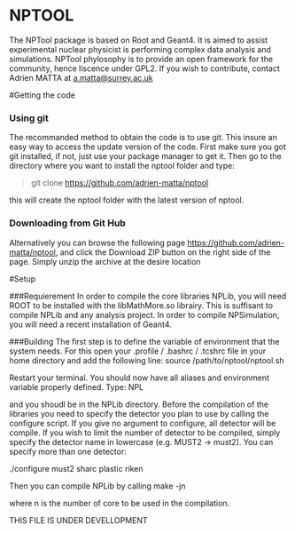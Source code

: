 NPTOOL
======

The NPTool package is based on Root and Geant4. It is aimed to assist experimental nuclear physicist is performing complex data analysis and simulations. NPTool phylosophy is to provide an open framework for the community, hence liscence under GPL2. If you wish to contribute, contact Adrien MATTA at a.matta@surrey.ac.uk

#Getting the code

### Using git
The recommanded method to obtain the code is to use git. This insure an easy way to access the update version of the code. First make sure you got git installed, if not, just use your package manager to get it. Then go to the directory where you want to install the nptool folder and type:

>git clone https://github.com/adrien-matta/nptool

this will create the nptool folder with the latest version of nptool.

### Downloading from Git Hub
Alternatively you can browse the following page https://github.com/adrien-matta/nptool, and click the Download ZIP button on the right side of the page. Simply unzip the archive at the desire location

#Setup

###Requierement
In order to compile the core libraries NPLib, you will need ROOT to be installed with the libMathMore.so librairy. This is suffisant to compile NPLib and any analysis project. In order to compile NPSimulation, you will need a recent installation of Geant4.

###Building
The first step is to define the variable of environment that the system needs. For this open your .profile / .bashrc / .tcshrc file in your home directory and add the following line:
source /path/to/nptool/nptool.sh

Restart your terminal. You should now have all aliases and environment variable properly defined. Type:
NPL

and you shoudl be in the NPLib directory. 
Before the compilation of the libraries you need to specify the detector you plan to use by calling the configure script. If you give no argument to configure, all detector will be compile. If you wish to limit the number of detector to be compiled, simply specify the detector name in lowercase (e.g. MUST2 -> must2). You can specify more than one detector:

./configure must2 sharc plastic riken

Then you can compile NPLib by calling
make -jn

where n is the number of core to be used in the compilation.



THIS FILE IS UNDER DEVELLOPMENT
